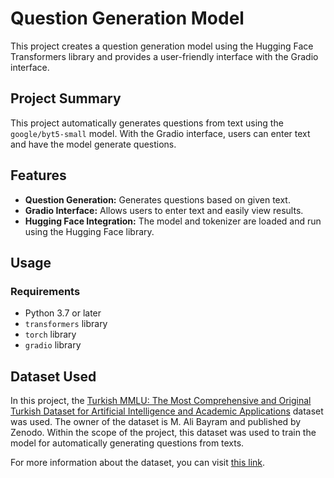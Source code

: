# Question Generation Model

This project creates a question generation model using the Hugging Face Transformers library and provides a user-friendly interface with the Gradio interface.

## Project Summary

This project automatically generates questions from text using the `google/byt5-small` model. With the Gradio interface, users can enter text and have the model generate questions.

## Features

- **Question Generation:** Generates questions based on given text.
- **Gradio Interface:** Allows users to enter text and easily view results.
- **Hugging Face Integration:** The model and tokenizer are loaded and run using the Hugging Face library.

## Usage

### Requirements

- Python 3.7 or later
- `transformers` library
- `torch` library
- `gradio` library

## Dataset Used

In this project, the [Turkish MMLU: The Most Comprehensive and Original Turkish Dataset for Artificial Intelligence and Academic Applications](https://doi.org/10.5281/zenodo.13378019) dataset was used. The owner of the dataset is M. Ali Bayram and published by Zenodo. Within the scope of the project, this dataset was used to train the model for automatically generating questions from texts.

For more information about the dataset, you can visit [this link](https://doi.org/10.5281/zenodo.13378019).





